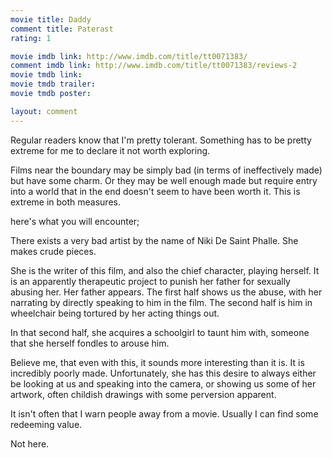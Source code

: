 ```yaml
---
movie title: Daddy
comment title: Paterast
rating: 1

movie imdb link: http://www.imdb.com/title/tt0071383/
comment imdb link: http://www.imdb.com/title/tt0071383/reviews-2
movie tmdb link: 
movie tmdb trailer: 
movie tmdb poster: 

layout: comment
---
```


Regular readers know that I'm pretty tolerant. Something has to be pretty extreme for me to declare it not worth exploring.

Films near the boundary may be simply bad (in terms of ineffectively made) but have some charm. Or they may be well enough made but require entry into a world that in the end doesn't seem to have been worth it. This is extreme in both measures.

here's what you will encounter;

There exists a very bad artist by the name of Niki De Saint Phalle. She makes crude pieces.

She is the writer of this film, and also the chief character, playing herself. It is an apparently therapeutic project to punish her father for sexually abusing her. Her father appears. The first half shows us the abuse, with her narrating by directly speaking to him in the film. The second half is him in wheelchair being tortured by her acting things out.

In that second half, she acquires a schoolgirl to taunt him with, someone that she herself fondles to arouse him.

Believe me, that even with this, it sounds more interesting than it is. It is incredibly poorly made. Unfortunately, she has this desire to always either be looking at us and speaking into the camera, or showing us some of her artwork, often childish drawings with some perversion apparent.

It isn't often that I warn people away from a movie. Usually I can find some redeeming value.

Not here.